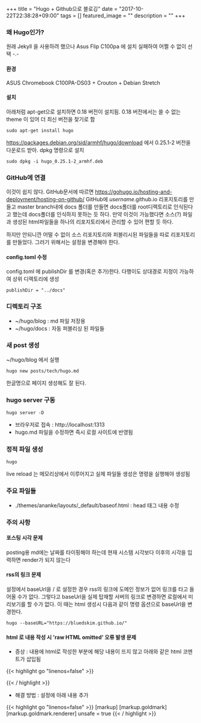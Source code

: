 +++
title = "Hugo + Github으로 블로깅"
date = "2017-10-22T22:38:28+09:00"
tags = []
featured_image = ""
description = ""
+++
### 왜 Hugo인가?
원래 Jekyll 을 사용하려 했으나 Asus Flip C100pa 에 설치 실패하여 어쩔 수 없이 선택 -.-

#### 환경
ASUS Chromebook C100PA-DS03 + Crouton + Debian Stretch

#### 설치
아래처럼 apt-get으로 설치하면 0.18 버전이 설치됨. 0.18  버전에서는 쓸 수 없는 theme 이 있어 더 최신 버전을 찾기로 함
    
    sudo apt-get install hugo 
    
https://packages.debian.org/sid/armhf/hugo/download 에서 0.25.1-2 버전을 다운로드 받아. dpkg 명령으로 설치
    
    sudo dpkg -i hugo_0.25.1-2_armhf.deb
    
### GitHub에 연결
이것이 쉽지 않다. GitHub문서에 따르면 https://gohugo.io/hosting-and-deployment/hosting-on-github/ 
GitHub에  *username*.github.io 리포지토리를 만들고 master branch내에 docs 폴더를 만들면 docs폴더를 root디렉토리로 
인식된다고 했는데 docs폴더를 인식하지 못하는 듯 하다. 만약 이것이 가능했다면 소스(?) 파일과 생성된 html파일들을 하나의 리포지토리에서 관리할 수 있어 편할 듯 하다.

하지만 안되니깐 어떨 수 없이 소스 리포지토리와 퍼블리시된 파일들을 따로 리포지토리를 만들었다. 그러기 위해서는 설정을 변경해야 한다.
#### config.toml 수정
config.toml 에 publishDir 를 변경(혹은 추가)한다. 
다행이도 상대경로 지정이 가능하여 상위 디렉토리에 생성

    publishDir = "../docs"

### 디렉토리 구조
+ ~/hugo/blog : md 파일 저장용
+ ~/hugo/docs : 자동 퍼블리싱 된 파일들 

### 새  post 생성
~/hugo/blog 에서 실행

    hugo new posts/tech/hugo.md

한글명으로 페이지 생성해도 잘 된다.

### hugo server 구동
    hugo server -D
+ 브라우저로 접속 : http://localhost:1313
+ hugo.md 파일을 수정하면 즉시 로컬 사이트에 반영됨

### 정적 파일 생성
    hugo

live reload 는 메모리상에서 이루어지고 실제 파일들 생성은 명령을 실행해야 생성됨

### 주요 파일들
+ ./themes/ananke/layouts/_default/baseof.html : head 태그 내용 수정

### 주의 사항

#### 포스팅 시각 문제

posting용 md에는 날짜를 타이핑해야 하는데 현재 시스템 시각보다 이후의 시각을 입력하면 render가 되지 않는다

#### rss의 링크 문제

설정에서 baseUrl을 / 로 설정한 경우 rss의 링크에 도메인 정보가 없어 링크를 타고 들어올 수가 없다.
그렇다고 baseUrl을 실제 탑재할 서버의 링크로 변경하면 로컬에서 미리보기를 할 수가 없다. 이 때는 html 생성시 다음과 같이 명령 옵션으로 baseUrl을 변경한다.

	hugo --baseURL="https://bluedskim.github.io/"
	
#### html 로 내용 작성 시 'raw HTML omitted' 오류 발생 문제

* 증상 : 내용에 html로 작성한 부분에 해당 내용이 뜨지 않고 아래와 같은 html 코멘트가 삽입됨

{{< highlight go "linenos=false" >}}
<!-- raw HTML omitted --> 
{{< / highlight >}}

* 해결 방법 : 설정에 아래 내용 추가

{{< highlight go "linenos=false" >}}
[markup]
  [markup.goldmark]
	[markup.goldmark.renderer]
	  unsafe = true
{{< / highlight >}}		  




